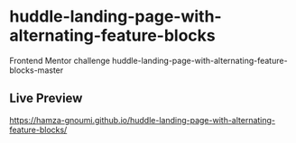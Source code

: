 # huddle-landing-page-with-alternating-feature-blocks

Frontend Mentor challenge huddle-landing-page-with-alternating-feature-blocks-master

## Live Preview

https://hamza-gnoumi.github.io/huddle-landing-page-with-alternating-feature-blocks/
